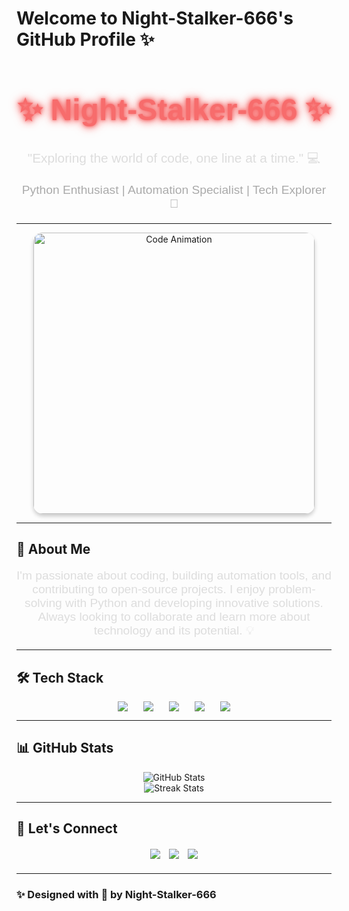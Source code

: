 # Welcome to Night-Stalker-666's GitHub Profile ✨

<div align="center">
  <h1 style="font-family: 'Arial', sans-serif; font-size: 3rem; color: #fff; text-align: center;">
    <span style="color: #f76c6c; animation: glow 2s ease-in-out infinite;">✨ Night-Stalker-666 ✨</span>
  </h1>
  <p style="font-size: 1.3rem; color: #ddd; font-family: 'Arial', sans-serif;">
    "Exploring the world of code, one line at a time." 💻
  </p>
  <p style="font-size: 1.2rem; color: #aaa; font-family: 'Arial', sans-serif;">
    Python Enthusiast | Automation Specialist | Tech Explorer 🚀
  </p>
</div>

---

<div align="center">
  <img src="https://github.com/Night-Stalker-666/Night-Stalker-666/raw/main/assets/code-animation.gif" alt="Code Animation" width="450px" style="border-radius: 15px; box-shadow: 0 4px 6px rgba(0, 0, 0, 0.2);"/>
</div>

---

## 💼 About Me
<p style="font-family: 'Arial', sans-serif; font-size: 1.2rem; text-align: center; color: #ddd;">
  I'm passionate about coding, building automation tools, and contributing to open-source projects. I enjoy problem-solving with Python and developing innovative solutions. Always looking to collaborate and learn more about technology and its potential. 💡
</p>

---

## 🛠️ Tech Stack

<div align="center" style="display: flex; gap: 25px; flex-wrap: wrap; justify-content: center;">
  <img src="https://img.shields.io/badge/Python-%233776AB?style=for-the-badge&logo=python&logoColor=white" />
  <img src="https://img.shields.io/badge/JavaScript-%23F7DF1E?style=for-the-badge&logo=javascript&logoColor=black" />
  <img src="https://img.shields.io/badge/HTML5-%23E34F26?style=for-the-badge&logo=html5&logoColor=white" />
  <img src="https://img.shields.io/badge/CSS3-%231572B6?style=for-the-badge&logo=css3&logoColor=white" />
  <img src="https://img.shields.io/badge/React-%2300D8FF?style=for-the-badge&logo=react&logoColor=white" />
</div>

---

## 📊 GitHub Stats

<div align="center">
  <img src="https://github-readme-stats.vercel.app/api?username=Night-Stalker-666&show_icons=true&theme=dark&hide_border=true&count_private=true" alt="GitHub Stats" />
  <br />
  <img src="https://github-readme-streak-stats.herokuapp.com/?user=Night-Stalker-666&theme=dark&hide_border=true" alt="Streak Stats" />
</div>

---

## 🔗 Let's Connect

<div align="center" style="margin: 20px 0;">
  <a href="https://github.com/Night-Stalker-666" target="_blank" style="text-decoration: none; margin: 5px;">
    <img src="https://img.shields.io/badge/GitHub-%23181717?style=for-the-badge&logo=github&logoColor=white" />
  </a>
  <a href="https://twitter.com/your-twitter-handle" target="_blank" style="text-decoration: none; margin: 5px;">
    <img src="https://img.shields.io/badge/Twitter-%231DA1F2?style=for-the-badge&logo=twitter&logoColor=white" />
  </a>
  <a href="https://www.linkedin.com/in/your-linkedin-profile" target="_blank" style="text-decoration: none; margin: 5px;">
    <img src="https://img.shields.io/badge/LinkedIn-%230A66C2?style=for-the-badge&logo=linkedin&logoColor=white" />
  </a>
</div>

---

### ✨ Designed with 💖 by Night-Stalker-666

<style>
@keyframes glow {
  0% { text-shadow: 0 0 5px #f76c6c, 0 0 10px #f76c6c, 0 0 15px #f76c6c; }
  50% { text-shadow: 0 0 10px #ff4f4f, 0 0 20px #ff4f4f, 0 0 30px #ff4f4f; }
  100% { text-shadow: 0 0 5px #f76c6c, 0 0 10px #f76c6c, 0 0 15px #f76c6c; }
}

@media (max-width: 768px) {
  .tech-stack img {
    width: 80px;
  }
}
</style>
